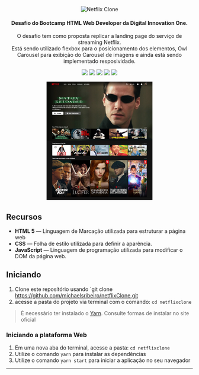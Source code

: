 <div align="center">
  <img src="./netflixclone/images/logo.png" height="100px" alt="Netflix Clone"/>
</div>

<div align="center">

  #### Desafio do Bootcamp HTML Web Developer da Digital Innovation One.
  O desafio tem como proposta replicar a landing page do serviço de streaming Netflix.</br>
  Está sendo utilizado flexbox para o posicionamento dos elementos, Owl Carousel para exibição do Carousel de imagens 
  e ainda está sendo implementado resposividade.
  
  ![](https://img.shields.io/badge/autor-Michael%20Ribeiro-brightgreen)
  ![](https://img.shields.io/badge/Front--End-HTML5-brightgreen)
  ![](https://img.shields.io/badge/Front--End-CSS-brightgreen)
  ![](https://img.shields.io/badge/Front--End-JavaScript-blue)
  ![](https://img.shields.io/badge/Front--End-jQuery-blue)
</div> 

<div align="center">
  <img src="./netflixclone/images/desktop.png" height="320px"/>
</div>

## Recursos

- **HTML 5** — Linguagem de Marcação utilizada para estruturar a página web
- **CSS** — Folha de estilo utilizada para definir a aparência.
- **JavaScript** — Linguagem de programação utilizada para modificar o DOM da página web.

## Iniciando

1. Clone este  reposítório usando `git clone https://github.com/michaelsribeiro/netflixClone.git
2. acesse a pasta do projeto via terminal com o comando: `cd netflixclone`<br />

>É necessário ter instalado o [Yarn](https://yarnpkg.com/). Consulte formas de instalar no site oficial

### Iniciando a plataforma Web

1. Em uma nova aba do terminal, acesse a pasta: `cd netflixclone`
2. Utilize o comando  `yarn` para instalar as dependẽncias<br />
3. Utilize o comando `yarn start` para iniciar a aplicação no seu navegador

***
